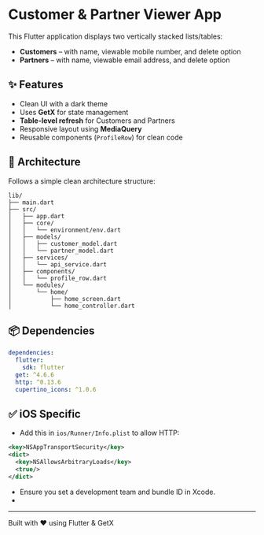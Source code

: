 # Customer & Partner Viewer App

This Flutter application displays two vertically stacked lists/tables:
- **Customers** – with name, viewable mobile number, and delete option
- **Partners** – with name, viewable email address, and delete option

## ✨ Features
- Clean UI with a dark theme
- Uses **GetX** for state management
- **Table-level refresh** for Customers and Partners
- Responsive layout using **MediaQuery**
- Reusable components (`ProfileRow`) for clean code

## 🧱 Architecture
Follows a simple clean architecture structure:
```
lib/
├── main.dart
├── src/
│   ├── app.dart
│   ├── core/
│   │   └── environment/env.dart
│   ├── models/
│   │   ├── customer_model.dart
│   │   └── partner_model.dart
│   ├── services/
│   │   └── api_service.dart
│   ├── components/
│   │   └── profile_row.dart
│   └── modules/
│       └── home/
│           ├── home_screen.dart
│           └── home_controller.dart
```


## 📦 Dependencies
```yaml
dependencies:
  flutter:
    sdk: flutter
  get: ^4.6.6
  http: ^0.13.6
  cupertino_icons: ^1.0.6
```

## ✅ iOS Specific
- Add this in `ios/Runner/Info.plist` to allow HTTP:
```xml
<key>NSAppTransportSecurity</key>
<dict>
  <key>NSAllowsArbitraryLoads</key>
  <true/>
</dict>
```
- Ensure you set a development team and bundle ID in Xcode.
- 
---
Built with ❤️ using Flutter & GetX
